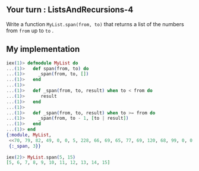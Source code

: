 ## Your turn : ListsAndRecursions-4

Write a function `MyList.span(from, to)` that returns a list of the numbers from `from` up to `to` .

## My implementation
```elixir
iex(1)> defmodule MyList do
...(1)>   def span(from, to) do
...(1)>     _span(from, to, [])
...(1)>   end
...(1)> 
...(1)>   def _span(from, to, result) when to < from do
...(1)>      result
...(1)>   end
...(1)> 
...(1)>   def _span(from, to, result) when to >= from do
...(1)>     _span(from, to - 1, [to | result])
...(1)>   end
...(1)> end
{:module, MyList,
 <<70, 79, 82, 49, 0, 0, 5, 228, 66, 69, 65, 77, 69, 120, 68, 99, 0, 0, 0, 244, 131, 104, 2, 100, 0, 14, 101, 108, 105, 120, 105, 114, 95, 100, 111, 99, 115, 95, 118, 49, 108, 0, 0, 0, 4, 104, 2, ...>>,
 {:_span, 3}}
 
iex(2)> MyList.span(5, 15)
[5, 6, 7, 8, 9, 10, 11, 12, 13, 14, 15]
```
